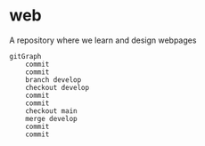# web
A repository where we learn and design webpages 
```mermaid
gitGraph
    commit
    commit
    branch develop
    checkout develop
    commit
    commit
    checkout main
    merge develop
    commit
    commit
```

